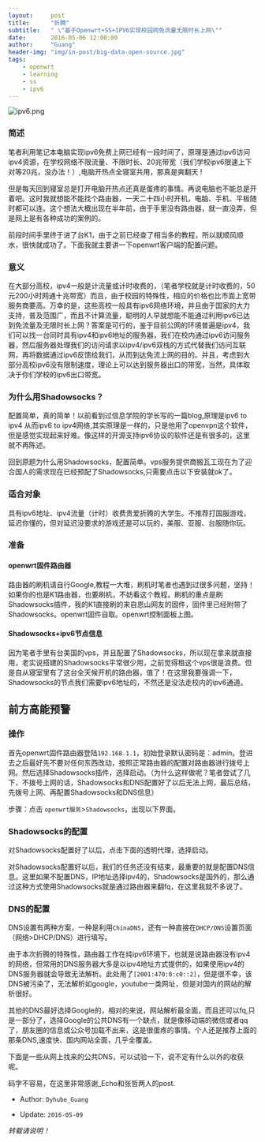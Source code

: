 ```yaml
---
layout:     post
title:      "折腾"
subtitle:   " \"基于Openwrt+SS+IPV6实现校园网免流量无限时长上网\""
date:       2016-05-06 12:00:00
author:     "Guang"
header-img: "img/in-post/big-data-open-source.jpg"
tags:
    - openwrt
    - learning
    - ss
    - ipv6
---
```


![ipv6.png](/public/ipv6.png "ipv6")

### **简述**
笔者利用笔记本电脑实现ipv6免费上网已经有一段时间了，原理是通过ipv6访问ipv4资源，在学校网络不限流量、不限时长、20兆带宽（我们学校ipv6限速上下对等20兆，没办法！）,电脑开热点全寝室共用，那真是爽翻天 !    

但是每天回到寝室总是打开电脑开热点还真是蛋疼的事情。再说电脑也不能总是开着吧。这时我就想能不能找个路由器，一天二十四小时开机，电脑、手机、平板随时都可以连。这个想法大概出现在半年前，由于手里没有路由器，就一直没弄，但是网上是有各种成功的案例的。  

前段时间手里终于进了台K1，由于之前已经查了相当多的教程，所以就顺风顺水，很快就成功了。下面我就主要讲一下openwrt客户端的配置问题。

### **意义**
在大部分高校，ipv4一般是计流量或计时收费的，（笔者学校就是计时收费的，50元200小时网通十兆带宽）而且，由于校园的特殊性，相应的价格也比市面上宽带服务商要高。万幸的是，这些高校一般具有ipv6网络环境，并且由于国家的大力支持，普及范围广，而且不计算流量，聪明的人早就想能不能通过利用ipv6已达到免流量及无限时长上网？答案是可行的，鉴于目前公网的环境普遍是ipv4，我们可以找一台同时具有ipv4和ipv6地址的服务器，我们在校内通过ipv6访问服务器，然后服务器处理我们的访问请求以ipv4/ipv6双栈的方式代替我们访问互联网，再将数据通过ipv6反馈给我们，从而到达免流上网的目的。并且，考虑到大部分高校ipv6没有限制速度，理论上可以达到服务器出口的带宽，当然，具体取决于你们学校的ipv6出口带宽。

### **为什么用Shadowsocks？**
配置简单，真的简单！以前看到过信息学院的学长写的一篇blog,原理是ipv6 to ipv4 从而ipv6 to ipv4网络,其实原理是一样的，只是他用了openvpn这个软件，但是感觉实现起来好难。像这样的开源支持ipv6协议的软件还是有很多的，这里就不再陈述。

回到原题为什么用Shadowsocks，配置简单。vps服务提供商搬瓦工现在为了迎合国人的需求现在已经预配了Shadowsocks,只需要点击以下安装就ok了。

### **适合对象**
具有ipv6地址、ipv4流量（计时）收费贵爱折腾的大学生。不推荐打国服游戏，延迟你懂的，但对延迟没要求的游戏还是可以玩的，美服、亚服、台服随你玩。

### **准备**

#### **openwrt固件路由器**
路由器的刷机请自行Google,教程一大堆，刷机时笔者也遇到过很多问题，坚持！如果你的也是K1路由器，也要刷机，不妨看这个教程。刷机的重点是刷Shadowsocks插件，我的K1直接刷的来自恩山网友的固件，固件里已经附带了Shadowsocks。openwrt固件自取。openwrt控制面板上图。

#### **Shadowsocks+ipv6节点信息**
因为笔者手里有台美国的vps，并且配置了Shadowsocks，所以现在拿来就直接用，老实说搭建的Shadowsocks平常很少用，之前觉得租这个vps很是浪费。但是自从寝室里有了这台全天候开机的路由器，值了！在这里我要强调一下，Shadowsocks的节点我们需要ipv6地址的，不然还是没法走校内的ipv6通道。

## **前方高能预警**    

### **操作**  

首先openwrt固件路由器登陆`192.168.1.1`，初始登录默认密码是：admin。登进去之后最好先不要对任何东西改动，按照正常路由器的配置对路由器进行拨号上网。然后选择Shadowsocks插件，选择启动。（为什么这样做呢？笔者尝试了几下，不拨号上网的话，Shadowsocks和DNS配置好了以后无法上网，最后总结，先拨号上网、再配置Shadowsocks和DNS信息）      

步骤：点击 `openwrt服务`>`Shadowsocks`，出现以下界面。

### **Shadowsocks的配置**
对Shadowsocks配置好了以后，点击下面的透明代理，选择启动。  

对Shadowsocks配置好以后，我们的任务还没有结束，最重要的就是配置DNS信息。这里如果不配置DNS，IP地址选择ipv4的，Shadowsocks是国外的，那么通过这种方式使用Shadowsocks就是通过路由器来翻fq，在这里我就不多说了。

### **DNS的配置**
DNS设置有两种方案，一种是利用`ChinaDNS`，还有一种直接在`DHCP/DNS`设置页面（网络>DHCP/DNS）进行填写。  

由于本次折腾的特殊性，路由器工作在纯ipv6环境下，也就是说路由器没有ipv4的网络，但常用的DNS服务器大多是以ipv4地址方式提供的，如果使用ipv4的DNS服务器就会导致无法解析。此处用了`[2001:470:0:c0::2]`，但是很不幸，该DNS被污染了，无法解析如google，youtube一类网址，但是对国内的网站的解析很好。  

其他的DNS最好选择Google的，相对的来说，网站解析最全面，而且还可以fq,只是一部分了，选择Google的公共DNS有一个缺点，就是像移动端的微信或者qq了，朋友圈的信息或公众号加载不出来，这是很蛋疼的事情。个人还是推荐上面的那条DNS,速度快、国内网站全面，几乎全覆盖。  

下面是一些从网上找来的公共DNS，可以试验一下，说不定有什么以外的收获呢。  

码字不容易，在这里非常感谢_Echo和张哲两人的post.  

+ Author: `Dyhube_Guang`

+ Update: `2016-05-09`

*转载请说明！*
